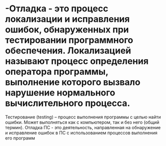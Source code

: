# -Отладка - это процесс локализации и исправления ошибок, обнаруженных при тестировании программного обеспечения. Локализацией называют процесс определения оператора программы, выполнение которого вызвало нарушение нормального вычислительного процесса.
Тестирование (testing) – процесс выполнения программы с целью найти ошибки. Может выполняться как с компьютером, так и без него (общий термин).
Отладка ПС - это деятельность, направленная на обнаружение и исправление ошибок в ПС с использованием процессов выполнения его программ

